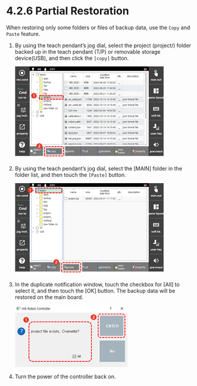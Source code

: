 ﻿# 4.2.6 Partial Restoration

When restoring only some folders or files of backup data, use the `Copy` and `Paste` feature.


1. By using the teach pendant’s jog dial, select the project \(project/\) folder backed up in the teach pendant \(T/P\) or removable storage device\(USB\), and then click the `[copy]` button.

    ![](../../_assets/tp630/file-manager/fl-restore-copy_eng.png)


2. By using the teach pendant’s jog dial, select the \[MAIN\] folder in the folder list, and then touch the `[Paste]` button.

    ![](../../_assets/tp630/file-manager/fl-restore-paste_eng.png)


3. In the duplicate notification window, touch the checkbox for \[All\] to select it, and then touch the \[OK\] button. The backup data will be restored on the main board.

    ![](../../_assets/tp630/file-manager/fl-restore-pop_eng.png)

4. Turn the power of the controller back on.

